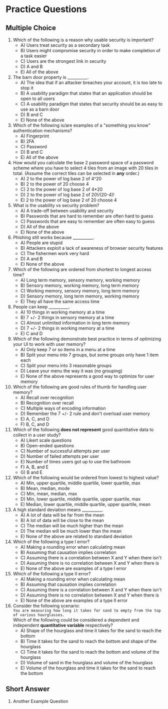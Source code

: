 # Practice Questions

## Multiple Choice

1. Which of the following is a reason why usable security is important?
    - A) Users treat security as a secondary task
    - B) Users might compromise security in order to make completion of a task easier
    - C) Users are the strongest link in security
    - D) A and B
    - E) All of the above
1. The barn door property is \_\_\_\_\_\_\_\_\_\_.
    - A) The idea that if an attacker breaches your account, it is too late to stop it
    - B) A usability paradigm that states that an application should be open to all users
    - C) A usability paradigm that states that security should be as easy to use as a barn door
    - D) B and C
    - E) None of the above
1. Which of the following is/are examples of a "something you know" authentication mechanisms?
    - A) Fingerprint
    - B) 2FA
    - C) Password
    - D) B and C
    - E) All of the above
1. How would you calculate the base 2 password space of a password scheme where you have to select 4 tiles from an image with 20 tiles in total. (Assume the correct tiles can be selected in **any** order.)
    - A) 2 to the power of log base 2 of 4^20
    - B) 2 to the power of 20 choose 4
    - C) 2 to the power of log base 2 of 4\*20
    - D) 2 to the power of log base 2 of 20!/(20-4)!
    - E) 2 to the power of log base 2 of 20 choose 4
1. What is the usability vs security problem?
    - A) A trade-off between usability and security
    - B) Passwords that are hard to remember are often hard to guess
    - C) Passwords that are easy to remember are often easy to guess
    - D) All of the above
    - E) None of the above
1. Phishing still works because \_\_\_\_\_\_\_\_\_\_.
    - A) People are stupid
    - B) Attackers exploit a lack of awareness of browser security features
    - C) The fishermen work very hard
    - D) A and B
    - E) None of the above
1. Which of the following are ordered from shortest to longest access time?
    - A) Long term memory, sensory memory, working memory
    - B) Sensory memory, working memory, long term memory
    - C) Working memory, sensory memory, long term memory
    - D) Sensory memory, long term memory, working memory
    - E) They all have the same access time
1. People can keep \_\_\_\_\_\_\_\_\_\_.
    - A) 10 things in working memory at a time
    - B) 7 +/- 2 things in sensory memory at a time
    - C) Almost unlimited information in long term memory
    - D) 7 +/- 2 things in working memory at a time
    - E) C and D
1. Which of the following demonstrate best practice in terms of optimizing your UI to work with user memory?
    - A) Only keep 7 or so items in a menu at a time
    - B) Split your menu into 7 groups, but some groups only have 1 item each
    - C) Split your menu into 3 reasonable groups
    - D) Leave your menu the way it was (no grouping)
    - E) None of the above represents a good way to optimize for user memory
1. Which of the following are good rules of thumb for handling user memory?
    - A) Recall over recognition
    - B) Recognition over recall
    - C) Multiple ways of encoding information
    - D) Remember the 7 +/- 2 rule and don't overload user memory
    - E) A, C, and D
    - F) B, C, and D
1. Which of the following **does not represent** good quantitative data to collect in a user study?
    - A) Likert scale questions
    - B) Open-ended questions
    - C) Number of successful attempts per user
    - D) Number of failed attempts per user
    - E) Number of times users got up to use the bathroom
    - F) A, B, and E
    - G) B and E
1. Which of the following would be ordered from lowest to highest value?
    - A) Min, upper quartile, middle quartile, lower quartile, max
    - B) Mean, median, mode
    - C) Min, mean, median, max
    - D) Min, lower quartile, middle quartile, upper quartile, max
    - E) Median, lower quartile, middle quartile, upper quartile, mean
1. A high standard deviation means \_\_\_\_\_\_\_\_\_\_.
    - A) A lot of data will be far from the mean
    - B) A lot of data will be close to the mean
    - C) The median will be much higher than the mean
    - D) The median will be much lower than the mean
    - E) None of the above are related to standard deviation
1. Which of the following a type I error?
    - A) Making a rounding error when calculating mean
    - B) Assuming that causation implies correlation
    - C) Assuming there is a correlation between X and Y when there isn't
    - D) Assuming there is no correlation between X and Y when there is
    - E) None of the above are examples of a type I error
1. Which of the following a type II error?
    - A) Making a rounding error when calculating mean
    - B) Assuming that causation implies correlation
    - C) Assuming there is a correlation between X and Y when there isn't
    - D) Assuming there is no correlation between X and Y when there is
    - E) None of the above are examples of a type II error
1. Consider the following scenario:<br>
    `You are measuring how long it takes for sand to empty from the top of various hourglasses.`<br>
    Which of the following could be considered a dependent and independent **quantitative variable** respectively?
    - A) Shape of the hourglass and time it takes for the sand to reach the bottom
    - B) Time it takes for the sand to reach the bottom and shape of the hourglass
    - C) Time it takes for the sand to reach the bottom and volume of the hourglass
    - D) Volume of sand in the hourglass and volume of the hourglass
    - E) Volume of the hourglass and time it takes for the sand to reach the bottom




## Short Answer

1. Another Example Question
